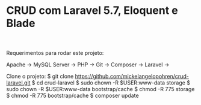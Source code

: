 <h1>CRUD com Laravel 5.7, Eloquent e Blade</h1>
<br><br>
Requerimentos para rodar este projeto:

Apache ->
MySQL Server ->
PHP ->
Git ->
Composer ->
Laravel ->

Clone o projeto:
$ git clone https://github.com/mickelangelopohren/crud-laravel.git
$ cd crud-laravel
$ sudo chown -R $USER:www-data storage
$ sudo chown -R $USER:www-data bootstrap/cache
$ chmod -R 775 storage
$ chmod -R 775 bootstrap/cache
$ composer update